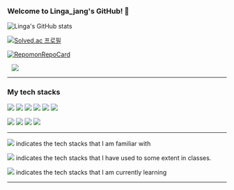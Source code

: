 ### Welcome to Linga_jang's GitHub! 👋

![Linga's GitHub stats](https://github-readme-stats.vercel.app/api?username=v7153623&show_icons=true&theme=dark)

[![Solved.ac 프로필](http://mazassumnida.wtf/api/v2/generate_badge?boj=v7153623)](https://solved.ac/v7153623)

[![RepomonRepoCard](https://repomon.kr/card/repo?repoId=302)](https://repomon.kr/repo/302)

<a href="https://www.instagram.com/linga_jang/">
    <img 
        src="http://img.shields.io/badge/Instagarm-222222?style=flat&logo=Instagram&link=https://www.instagram.com/linga_jang/"
        style="height : auto; margin-left : 10px; margin-right : 10px;"/>
</a>


<hr/>

### My tech stacks


<img src="https://img.shields.io/badge/SpringBoot-black?style=plastic&logo=Springboot&logoColor=#6DB33F"/> <img src="https://img.shields.io/badge/Spring-black?style=plastic&logo=Spring&logoColor=#6DB33F"/> <img src="https://img.shields.io/badge/Java-black?style=plastic&logo=java&logoColor=#6DB33F"/> <img src="https://img.shields.io/badge/MySQL-black?style=plastic&logo=MySQL&logoColor=white"/> <img src="https://img.shields.io/badge/Python-black?style=plastic&logo=python&logoColor=#3776AB"/> <img src="https://img.shields.io/badge/Git-black?style=plastic&logo=git&logoColor=#F05032"/>

<img src="https://img.shields.io/badge/Kotlin-gray?style=plastic&logo=kotlin&logoColor=#7F52FF"/> <img src="https://img.shields.io/badge/C++-gray?style=plastic&logo=Cplusplus&logoColor=#00599C"/> <img src="https://img.shields.io/badge/Solidity-D3D3D3?style=plastic&logo=Solidity&logoColor=#363636"/> <img src="https://img.shields.io/badge/Android Studio-D3D3D3?style=plastic&logo=android&logoColor=black"/>
<hr/>

<img src="https://img.shields.io/badge/Black one-black?style=plastic&logo=about.me&logoColor=#00A98F"/> indicates the tech stacks that I am familiar with

<img src="https://img.shields.io/badge/Dark gray one-gray?style=plastic&logo=about.me&logoColor=#00A98F"/> indicates the tech stacks that I have used to some extent in classes.

<img src="https://img.shields.io/badge/Light gray one-D3D3D3?style=plastic&logo=about.me&logoColor=#00A98F"/> indicates the tech stacks that I am currently learning

<hr/>
